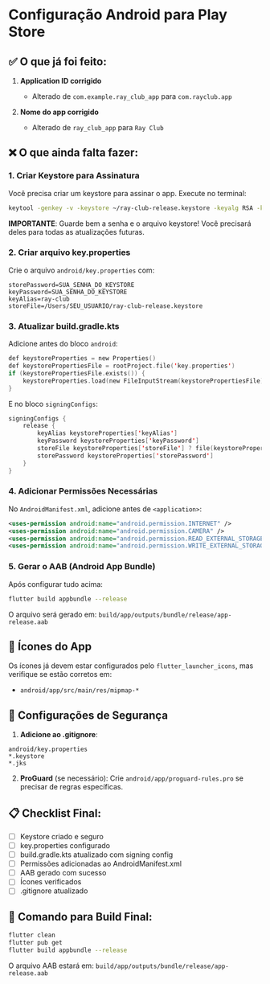 # Configuração Android para Play Store

## ✅ O que já foi feito:

1. **Application ID corrigido**
   - Alterado de `com.example.ray_club_app` para `com.rayclub.app`

2. **Nome do app corrigido**
   - Alterado de `ray_club_app` para `Ray Club`

## ❌ O que ainda falta fazer:

### 1. **Criar Keystore para Assinatura**

Você precisa criar um keystore para assinar o app. Execute no terminal:

```bash
keytool -genkey -v -keystore ~/ray-club-release.keystore -keyalg RSA -keysize 2048 -validity 10000 -alias ray-club
```

**IMPORTANTE**: Guarde bem a senha e o arquivo keystore! Você precisará deles para todas as atualizações futuras.

### 2. **Criar arquivo key.properties**

Crie o arquivo `android/key.properties` com:

```properties
storePassword=SUA_SENHA_DO_KEYSTORE
keyPassword=SUA_SENHA_DO_KEYSTORE
keyAlias=ray-club
storeFile=/Users/SEU_USUARIO/ray-club-release.keystore
```

### 3. **Atualizar build.gradle.kts**

Adicione antes do bloco `android`:

```kotlin
def keystoreProperties = new Properties()
def keystorePropertiesFile = rootProject.file('key.properties')
if (keystorePropertiesFile.exists()) {
    keystoreProperties.load(new FileInputStream(keystorePropertiesFile))
}
```

E no bloco `signingConfigs`:

```kotlin
signingConfigs {
    release {
        keyAlias keystoreProperties['keyAlias']
        keyPassword keystoreProperties['keyPassword']
        storeFile keystoreProperties['storeFile'] ? file(keystoreProperties['storeFile']) : null
        storePassword keystoreProperties['storePassword']
    }
}
```

### 4. **Adicionar Permissões Necessárias**

No `AndroidManifest.xml`, adicione antes de `<application>`:

```xml
<uses-permission android:name="android.permission.INTERNET" />
<uses-permission android:name="android.permission.CAMERA" />
<uses-permission android:name="android.permission.READ_EXTERNAL_STORAGE" />
<uses-permission android:name="android.permission.WRITE_EXTERNAL_STORAGE" />
```

### 5. **Gerar o AAB (Android App Bundle)**

Após configurar tudo acima:

```bash
flutter build appbundle --release
```

O arquivo será gerado em: `build/app/outputs/bundle/release/app-release.aab`

## 📱 Ícones do App

Os ícones já devem estar configurados pelo `flutter_launcher_icons`, mas verifique se estão corretos em:
- `android/app/src/main/res/mipmap-*`

## 🔐 Configurações de Segurança

1. **Adicione ao .gitignore**:
```
android/key.properties
*.keystore
*.jks
```

2. **ProGuard** (se necessário):
Crie `android/app/proguard-rules.pro` se precisar de regras específicas.

## 📋 Checklist Final:

- [ ] Keystore criado e seguro
- [ ] key.properties configurado
- [ ] build.gradle.kts atualizado com signing config
- [ ] Permissões adicionadas ao AndroidManifest.xml
- [ ] AAB gerado com sucesso
- [ ] Ícones verificados
- [ ] .gitignore atualizado

## 🚀 Comando para Build Final:

```bash
flutter clean
flutter pub get
flutter build appbundle --release
```

O arquivo AAB estará em: `build/app/outputs/bundle/release/app-release.aab` 